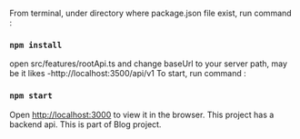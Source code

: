 From terminal, under directory where package.json file exist, run command :
### `npm install`
open src/features/rootApi.ts and change baseUrl to your server path, may be it likes -http://localhost:3500/api/v1
To start, run command :
### `npm start`
Open [http://localhost:3000](http://localhost:3000) to view it in the browser.
This project has a backend api. This is part of Blog project.


